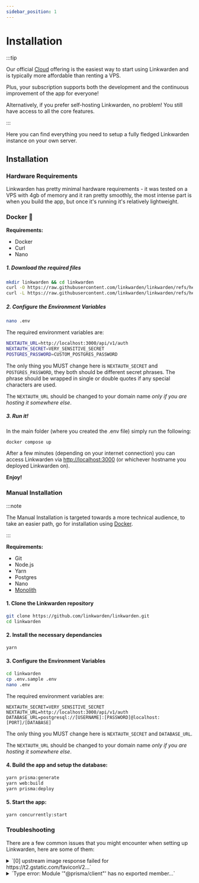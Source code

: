 ```yaml
---
sidebar_position: 1
---
```


# Installation

:::tip

Our official [Cloud](https://linkwarden.app/#pricing) offering is the easiest way to start using Linkwarden and is typically more affordable than renting a VPS.

Plus, your subscription supports both the development and the continuous improvement of the app for everyone!

Alternatively, if you prefer self-hosting Linkwarden, no problem! You still have access to all the core features.

:::

Here you can find everything you need to setup a fully fledged Linkwarden instance on your own server.

## Installation

### Hardware Requirements

Linkwarden has pretty minimal hardware requirements - it was tested on a VPS with 4gb of memory and it ran pretty smoothly, the most intense part is when you build the app, but once it's running it's relatively lightweight.

### Docker 🐋

**Requirements:**

- Docker
- Curl
- Nano

##### 1. Download the required files

```bash
mkdir linkwarden && cd linkwarden
curl -O https://raw.githubusercontent.com/linkwarden/linkwarden/refs/heads/main/docker-compose.yml
curl -L https://raw.githubusercontent.com/linkwarden/linkwarden/refs/heads/main/.env.sample -o ".env"
```

##### 2. Configure the Environment Variables

```bash
nano .env
```

The required environment variables are:

```bash
NEXTAUTH_URL=http://localhost:3000/api/v1/auth
NEXTAUTH_SECRET=VERY_SENSITIVE_SECRET
POSTGRES_PASSWORD=CUSTOM_POSTGRES_PASSWORD
```

The only thing you MUST change here is `NEXTAUTH_SECRET` and `POSTGRES_PASSWORD`, they both should be different secret phrases. The phrase should be wrapped in single or double quotes if any special characters are used.

The `NEXTAUTH_URL` should be changed to your domain name _only if you are hosting it somewhere else_.

##### 3. Run it!

In the main folder (where you created the .env file) simply run the following:

```bash
docker compose up
```

After a few minutes (depending on your internet connection) you can access Linkwarden via [http://localhost:3000](http://localhost:3000) (or whichever hostname you deployed Linkwarden on).

**Enjoy!**

### Manual Installation

:::note

The Manual Installation is targeted towards a more technical audience, to take an easier path, go for installation using [Docker](/self-hosting/installation#docker-).

:::

**Requirements:**

- Git
- Node.js
- Yarn
- Postgres
- Nano
- [Monolith](https://github.com/Y2Z/monolith)

#### 1. Clone the Linkwarden repository

```bash
git clone https://github.com/linkwarden/linkwarden.git
cd linkwarden
```

#### 2. Install the necessary dependancies

```bash
yarn
```

#### 3. Configure the Environment Variables

```bash
cd linkwarden
cp .env.sample .env
nano .env
```

The required environment variables are:

```
NEXTAUTH_SECRET=VERY_SENSITIVE_SECRET
NEXTAUTH_URL=http://localhost:3000/api/v1/auth
DATABASE_URL=postgresql://[USERNAME]:[PASSWORD]@localhost:[PORT]/[DATABASE]
```

The only thing you MUST change here is `NEXTAUTH_SECRET` and `DATABASE_URL`.

The `NEXTAUTH_URL` should be changed to your domain name _only if you are hosting it somewhere else_.

#### 4. Build the app and setup the database:

```bash
yarn prisma:generate
yarn web:build
yarn prisma:deploy
```

#### 5. Start the app:

```bash
yarn concurrently:start
```

### Troubleshooting

There are a few common issues that you might encounter when setting up Linkwarden, here are some of them:

<details>
    <summary>`[0] upstream image response failed for https://t2.gstatic.com/faviconV2...`</summary>

    This error is caused by the favicon (the website's logo) not being found, it's really not a big deal, but if you want to fix it, you can set an icon to the links that don't have a favicon, or you can just hide the icons. The favicon is the only part that isn't actually stored and is being fetched from the internet every time you load the page.

</details>

<details>
    <summary>`Type error: Module '"@prisma/client"' has no exported member...`</summary>

    This error is caused by the `@prisma/client` package not being installed correctly, to fix it, simply run:

    ```bash
    yarn prisma:generate
    ```

</details>
